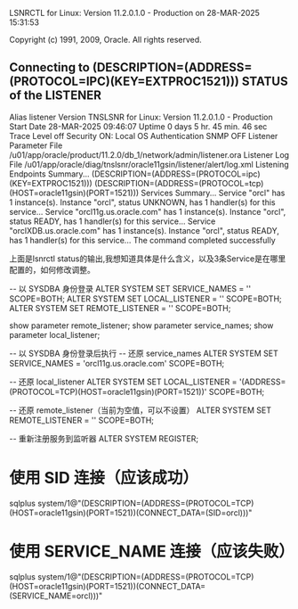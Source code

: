 LSNRCTL for Linux: Version 11.2.0.1.0 - Production on 28-MAR-2025 15:31:53

Copyright (c) 1991, 2009, Oracle.  All rights reserved.

Connecting to (DESCRIPTION=(ADDRESS=(PROTOCOL=IPC)(KEY=EXTPROC1521)))
STATUS of the LISTENER
------------------------
Alias                     listener
Version                   TNSLSNR for Linux: Version 11.2.0.1.0 - Production
Start Date                28-MAR-2025 09:46:07
Uptime                    0 days 5 hr. 45 min. 46 sec
Trace Level               off
Security                  ON: Local OS Authentication
SNMP                      OFF
Listener Parameter File   /u01/app/oracle/product/11.2.0/db_1/network/admin/listener.ora
Listener Log File         /u01/app/oracle/diag/tnslsnr/oracle11gsin/listener/alert/log.xml
Listening Endpoints Summary...
  (DESCRIPTION=(ADDRESS=(PROTOCOL=ipc)(KEY=EXTPROC1521)))
  (DESCRIPTION=(ADDRESS=(PROTOCOL=tcp)(HOST=oracle11gsin)(PORT=1521)))
Services Summary...
Service "orcl" has 1 instance(s).
  Instance "orcl", status UNKNOWN, has 1 handler(s) for this service...
Service "orcl11g.us.oracle.com" has 1 instance(s).
  Instance "orcl", status READY, has 1 handler(s) for this service...
Service "orclXDB.us.oracle.com" has 1 instance(s).
  Instance "orcl", status READY, has 1 handler(s) for this service...
The command completed successfully

上面是lsnrctl status的输出,我想知道具体是什么含义，以及3条Service是在哪里配置的，如何修改调整。



-- 以 SYSDBA 身份登录
ALTER SYSTEM SET SERVICE_NAMES = '' SCOPE=BOTH;
ALTER SYSTEM SET LOCAL_LISTENER = '' SCOPE=BOTH;
ALTER SYSTEM SET REMOTE_LISTENER = '' SCOPE=BOTH;

show parameter remote_listener;
show parameter service_names;
show parameter local_listener;


-- 以 SYSDBA 身份登录后执行
-- 还原 service_names
ALTER SYSTEM SET SERVICE_NAMES = 'orcl11g.us.oracle.com' SCOPE=BOTH;

-- 还原 local_listener
ALTER SYSTEM SET LOCAL_LISTENER = '(ADDRESS=(PROTOCOL=TCP)(HOST=oracle11gsin)(PORT=1521))' SCOPE=BOTH;

-- 还原 remote_listener（当前为空值，可以不设置）
ALTER SYSTEM SET REMOTE_LISTENER = '' SCOPE=BOTH;

-- 重新注册服务到监听器
ALTER SYSTEM REGISTER;


# 使用 SID 连接（应该成功）
sqlplus system/1@"(DESCRIPTION=(ADDRESS=(PROTOCOL=TCP)(HOST=oracle11gsin)(PORT=1521))(CONNECT_DATA=(SID=orcl)))"

# 使用 SERVICE_NAME 连接（应该失败）
sqlplus system/1@"(DESCRIPTION=(ADDRESS=(PROTOCOL=TCP)(HOST=oracle11gsin)(PORT=1521))(CONNECT_DATA=(SERVICE_NAME=orcl)))"